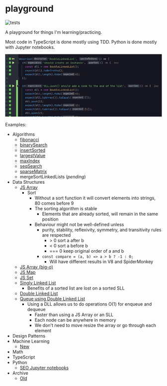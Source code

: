 # playground

![tests](https://github.com/PabloRosales/playground/actions/workflows/node.js.yml/badge.svg)

A playground for things I'm learning/practicing.

Most code in TypeScript is done mostly using TDD. Python is done mostly with Jupyter notebooks.

![Screenshot](./screenshot.png)

Examples:

* Algorithms
  * [fibonacci](./src/tests/unit-tests/algos/fibonacci.test.ts)
  * [binarySearch](./src/tests/unit-tests/algos/binarySearch.test.ts)
  * [insertSorted](./src/tests/unit-tests/algos/insertSorted.test.ts)
  * [largestValue](./src/tests/unit-tests/algos/largest-value.test.ts)
  * [maxIndex](./src/tests/unit-tests/algos/maxIndex.test.ts)
  * [seqSearch](./src/tests/unit-tests/algos/seqSearch.test.ts)
  * [sparseMatrix](./src/tests/unit-tests/algos/sparseMatrix.test.ts)
  * mergeSortLinkedLists (_pending_)
* Data Structures
  * [JS Array](./src/tests/unit-tests/data-structures/arrays.test.ts)
    * Sort
      * Without a sort function it will convert elements into strings, 80 comes before 9
      * The sorting algorithm is stable
        * Elements that are already sorted, will remain in the same position
      * Behaviour might not be well-defined unless
        * purity, stability, reflexivity, symmetry, and transitivity rules are respected
          * \> 0	sort a after b
          *  < 0	sort a before b
          *  === 0	keep original order of a and b
        * `const compare = (a, b) => a > b ? -1 : 0;`
          * Will have different results in V8 and SpiderMonkey
  * [JS Array (big-o)](./src/tests/unit-tests/data-structures/array.big-o.test.ts)
  * [JS Map](./src/tests/unit-tests/data-structures/map.test.ts)
  * [JS Set](./src/tests/unit-tests/data-structures/set.test.ts)
  * [Singly Linked List](./src/tests/unit-tests/data-structures/singly-linked-list.test.ts)
    * Benefits of a sorted list are lost on a sorted SLL
  * [Double Linked List](./src/tests/unit-tests/data-structures/double-linked-list.test.ts)
  * [Queue using Double Linked List](./src/tests/unit-tests/data-structures/queue-with-dll.test.ts)
    * Using a DLL allows us to do operations O(1) for enqueue and dequeue
      * Faster than using a JS Array or an SLL
      * Each node can be anywhere in memory
      * We don't need to move resize the array or go through each element
* Design Patterns
* Machine Learning
  * [New](./src/ml)
* Math
* TypeScript
* Python
  * [SEO Jupyter notebooks](archive/pre-2022/seo/notebooks)
* Archive
  * [Old](./archive)
